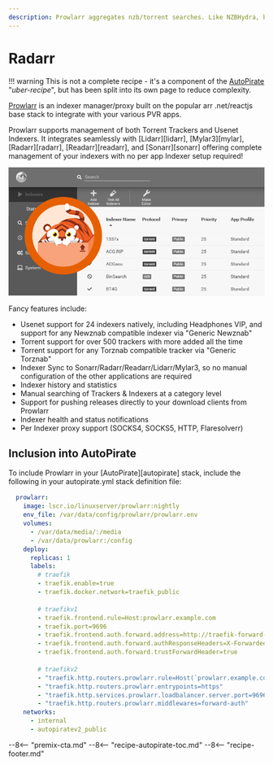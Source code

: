 ```yaml
---
description: Prowlarr aggregates nzb/torrent searches. Like NZBHydra, but Arrr.
---
```


# Radarr

!!! warning
    This is not a complete recipe - it's a component of the [AutoPirate](/recipes/autopirate/) "_uber-recipe_", but has been split into its own page to reduce complexity.

[Prowlarr](https://github.com/Prowlarr/Prowlarr) is an indexer manager/proxy built on the popular arr .net/reactjs base stack to integrate with your various PVR apps.

Prowlarr supports management of both Torrent Trackers and Usenet Indexers. It integrates seamlessly with [Lidarr][lidarr], [Mylar3][mylar], [Radarr][radarr], [Readarr][readarr], and [Sonarr][sonarr] offering complete management of your indexers with no per app Indexer setup required!

![Prowlarr Screenshot](../../images/prowlarr.png)

Fancy features include:

* Usenet support for 24 indexers natively, including Headphones VIP, and support for any Newznab compatible indexer via "Generic Newznab"
* Torrent support for over 500 trackers with more added all the time
* Torrent support for any Torznab compatible tracker via "Generic Torznab"
* Indexer Sync to Sonarr/Radarr/Readarr/Lidarr/Mylar3, so no manual configuration of the other applications are required
* Indexer history and statistics
* Manual searching of Trackers & Indexers at a category level
* Support for pushing releases directly to your download clients from Prowlarr
* Indexer health and status notifications
* Per Indexer proxy support (SOCKS4, SOCKS5, HTTP, Flaresolverr)

## Inclusion into AutoPirate

To include Prowlarr in your [AutoPirate][autopirate] stack, include the following in your autopirate.yml stack definition file:

```yaml
  prowlarr:
    image: lscr.io/linuxserver/prowlarr:nightly
    env_file: /var/data/config/prowlarr/prowlarr.env
    volumes:
      - /var/data/media/:/media
      - /var/data/prowlarr:/config
    deploy:
      replicas: 1
      labels:
        # traefik
        - traefik.enable=true
        - traefik.docker.network=traefik_public

        # traefikv1
        - traefik.frontend.rule=Host:prowlarr.example.com
        - traefik.port=9696
        - traefik.frontend.auth.forward.address=http://traefik-forward-auth:4181
        - traefik.frontend.auth.forward.authResponseHeaders=X-Forwarded-User
        - traefik.frontend.auth.forward.trustForwardHeader=true        

        # traefikv2
        - "traefik.http.routers.prowlarr.rule=Host(`prowlarr.example.com`)"
        - "traefik.http.routers.prowlarr.entrypoints=https"
        - "traefik.http.services.prowlarr.loadbalancer.server.port=9696"
        - "traefik.http.routers.prowlarr.middlewares=forward-auth"
    networks:
      - internal
      - autopiratev2_public 
```

--8<-- "premix-cta.md"
--8<-- "recipe-autopirate-toc.md"
--8<-- "recipe-footer.md"

[^1]: Because Prowlarr is so young (*just a little kitten! :cat:*), there is no `:latest` image tag yet, so we're using the `:nightly` tag instead. Don't come crying to me if baby-Prowlarr bites your ass!

